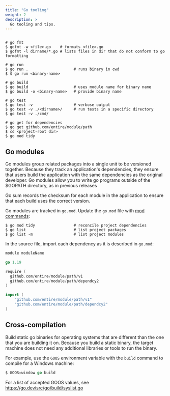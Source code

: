 ```yaml
---
title: "Go tooling"
weight: 2
description: >
  Go tooling and tips.
---
```


```shell

# go fmt
$ gofmt -w <file>.go    # formats <file>.go
$ gofmt -l dirname/*.go # lists files in dir that do not conform to go formatting 

# go run
$ go run .                    # runs binary in cwd
$ $ go run <binary-name>

# go build
$ go build                    # uses module name for binary name
$ go build -o <binary-name>   # provide binary name

# go test
$ go test -v                  # verbose output
$ go test -v ./<dirname>/     # run tests in a specific directory
$ go test -v ./cmd/

# go get for dependencies
$ go get github.com/entire/module/path
$ cd <project-root dir>
$ go mod tidy
```

## Go modules

Go modules group related packages into a single unit to be versioned together. Because they track an application's dependencies, they ensure that users build the application with the same dependencies as the original developer. Go modules allow you to write go programs outside of the $GOPATH directory, as in previous releases

Go sum records the checksum for each module in the application to ensure that each build uses the correct version.

Go modules are tracked in `go.mod`. Update the `go.mod` file with [mod commands](https://go.dev/ref/mod#mod-commands):

```shell
$ go mod tidy                 # reconcile project dependencies
$ go list                     # list project packages
$ go list -m                  # list project modules
```

In the source file, import each dependency as it is described in `go.mod`:

```go
module moduleName

go 1.19

require (
  github.com/entire/module/path/v1
  github.com/entire/module/path/dependcy2
)
```

```go
import (
    "github.com/entire/module/path/v1"
    "github.com/entire/module/path/dependcy2"
)
```

## Cross-compilation

Build static go binaries for operating systems that are different than the one that you are building it on. Because you build a static binary, the target machine does not need any additional libraries or tools to run the binary.

For example, use the `GOOS` environment variable with the `build` command to compile for a Windows machine:

```go
$ GOOS=window go build
```

For a list of accepted GOOS values, see https://go.dev/src/go/build/syslist.go
